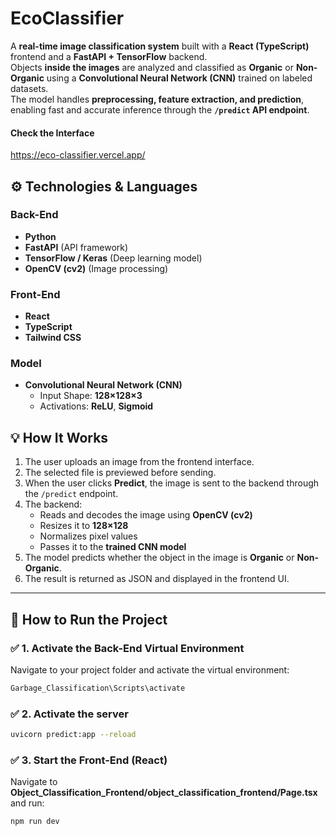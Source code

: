 # EcoClassifier
A **real-time image classification system** built with a **React (TypeScript)** frontend and a **FastAPI + TensorFlow** backend.  
Objects **inside the images** are analyzed and classified as **Organic** or **Non-Organic** using a **Convolutional Neural Network (CNN)** trained on labeled datasets.  
The model handles **preprocessing, feature extraction, and prediction**, enabling fast and accurate inference through the **`/predict` API endpoint**.

#### Check the Interface
https://eco-classifier.vercel.app/

## ⚙️ Technologies & Languages

### Back-End
- **Python**
- **FastAPI** (API framework)
- **TensorFlow / Keras** (Deep learning model)
- **OpenCV (cv2)** (Image processing)


### Front-End
- **React**
- **TypeScript**
- **Tailwind CSS**

### Model
- **Convolutional Neural Network (CNN)**
  - Input Shape: **128×128×3**
  - Activations: **ReLU**, **Sigmoid**
 
## 💡 How It Works

1. The user uploads an image from the frontend interface.
2. The selected file is previewed before sending.
3. When the user clicks **Predict**, the image is sent to the backend through the `/predict` endpoint.
4. The backend:
   - Reads and decodes the image using **OpenCV (cv2)**
   - Resizes it to **128×128**
   - Normalizes pixel values
   - Passes it to the **trained CNN model**
5. The model predicts whether the object in the image is **Organic** or **Non-Organic**.
6. The result is returned as JSON and displayed in the frontend UI.

---

## 🚀 How to Run the Project

### ✅ 1. Activate the Back-End Virtual Environment

Navigate to your project folder and activate the virtual environment:

```bash
Garbage_Classification\Scripts\activate
```
### ✅ 2. Activate the server
```bash
uvicorn predict:app --reload
```
### ✅ 3. Start the Front-End (React)
Navigate to **Object_Classification_Frontend/object_classification_frontend/Page.tsx** and run:
```bash
npm run dev
```



